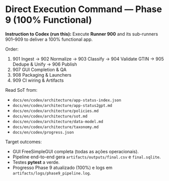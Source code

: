 # Direct Execution Command — Phase 9 (100% Functional)

**Instruction to Codex (run this):** Execute **Runner 900** and its sub-runners 901–909 to deliver a 100% functional app.

Order:
1) 901 Ingest → 902 Normalize → 903 Classify → 904 Validate GTIN → 905 Dedupe & Unify → 906 Publish  
2) 907 GUI Completion & QA  
3) 908 Packaging & Launchers  
4) 909 CI wiring & Artifacts

Read SoT from:
- `docs/en/codex/architecture/app-status-index.json`
- `docs/en/codex/architecture/app-status2gpt.md`
- `docs/en/codex/architecture/policies.md`
- `docs/en/codex/architecture/sot.md`
- `docs/en/codex/architecture/data-model.md`
- `docs/en/codex/architecture/taxonomy.md`
- `docs/en/codex/progress.json`

Target outcomes:
- GUI FreeSimpleGUI completa (todas as ações operacionais).
- Pipeline end-to-end gera `artifacts/outputs/final.csv` e `final.sqlite`.
- Testes **pytest** a verde.
- Progresso Phase 9 atualizado (100%) e logs em `artifacts/logs/phase9_pipeline.log`.
